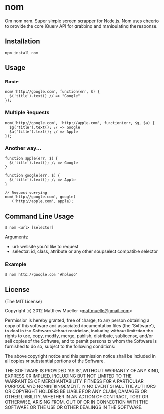 # nom #

Om nom nom. Super simple screen scrapper for Node.js. Nom uses [cheerio](http://github.com/MatthewMueller/cheerio) to provide the core jQuery API for grabbing and manipulating the response.
  
## Installation ##

`npm install nom`

## Usage ##

### Basic ###
    nom('http://google.com', function(err, $) {
      $('title').text() // => "Google"
    });

### Multiple Requests ###
    nom('http://google.com', 'http://apple.com', function(err, $g, $a) {
      $g('title').text(); // => Google
      $a('title').text(); // => Apple
    });


### Another way... ###
    function apple(err, $) {
      $('title').text(); // => Google
    }

    function google(err, $) {
      $('title').text(); // => Apple
    }

    // Request currying
    nom('http://google.com', google)
       ('http://apple.com', apple);

## Command Line Usage ##

    $ nom <url> [selector] 

Arguments: 
* url: website you'd like to request
* selector: id, class, attribute or any other soupselect compatible selector

### Example ###

    $ nom http://google.com '#hplogo'

## License 

(The MIT License)

Copyright (c) 2012 Matthew Mueller &lt;mattmuelle@gmail.com&gt;

Permission is hereby granted, free of charge, to any person obtaining
a copy of this software and associated documentation files (the
'Software'), to deal in the Software without restriction, including
without limitation the rights to use, copy, modify, merge, publish,
distribute, sublicense, and/or sell copies of the Software, and to
permit persons to whom the Software is furnished to do so, subject to
the following conditions:

The above copyright notice and this permission notice shall be
included in all copies or substantial portions of the Software.

THE SOFTWARE IS PROVIDED 'AS IS', WITHOUT WARRANTY OF ANY KIND,
EXPRESS OR IMPLIED, INCLUDING BUT NOT LIMITED TO THE WARRANTIES OF
MERCHANTABILITY, FITNESS FOR A PARTICULAR PURPOSE AND NONINFRINGEMENT.
IN NO EVENT SHALL THE AUTHORS OR COPYRIGHT HOLDERS BE LIABLE FOR ANY
CLAIM, DAMAGES OR OTHER LIABILITY, WHETHER IN AN ACTION OF CONTRACT,
TORT OR OTHERWISE, ARISING FROM, OUT OF OR IN CONNECTION WITH THE
SOFTWARE OR THE USE OR OTHER DEALINGS IN THE SOFTWARE.
